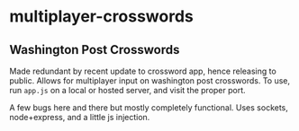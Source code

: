 # multiplayer-crosswords
## Washington Post Crosswords

Made redundant by recent update to crossword app, hence releasing to public.
Allows for multiplayer input on washington post crosswords. To use, run `app.js` on a local or hosted server, and visit the proper port.

A few bugs here and there but mostly completely functional. Uses sockets, node+express, and a little js injection.
